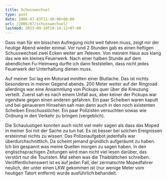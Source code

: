 ```yaml
---
title: Schusswechsel
type: post
date: 2006-07-03T11:40:00+00:00
url: /2006/07/schusswechsel/
lastmod: 2023-09-10T19:14:12+07:00
---
```

Dass man für ein bisschen Aufregung nicht weit fahren muss, zeigt mir der heutige Abend wieder einmal. Vor rund 2 Stunden gab es einen heftigen Schusswechsel zwei Ecken weiter am 7eleven. Von meinem Haus aus klang das wie ein kleines Feuerwerk. Nach einer halben Stunde auf dem abendlichen Fu-Heimweg durfte ich dann feststellen, dass nicht jedes Feuerwerk der Unterhaltung dienen muss.

Auf meiner Soi lag ein Motorad inmitten einer Blutlache. Das ist nichts besonderes in meiner Gegend abends. 200 Meter weiter auf der Ringroad allerdings war eine Ansammlung von Pickups quer über die Kreuzung verteilt. Zuerst sah es nach einem Unfall aus, aber keiner der Pickups war irgendwie gegen einen anderen gefahren. Ein paar Scheiben waren kaputt und bei genauerem Hinsehen sah man dann auch in den noch existenten Scheiben Einschusslöcher. Ein paar Polizisten versuchten sowas wie Ordnung in den Verkehr zu bringen (vergeblich).

Die Schaulustigen konnten auch nicht viel mehr sagen als dass das Moped in meiner Soi mit der Sache zu tun hat. Es ist besser bei solchen Ereignissen ersteinmal nichts zu wissen. Das Polizeiaufgebot jedenfalls war überdurchschnittlich. Da scheint jemand gründlich aufgeräumt zu haben. Ich bin gespannt was meine Quellen morgen zu sagen haben. In den englischsprachigen Zeitungen wird man nicht viel lesen darüber, das verstört nur die Touristen. Mal sehen was die Thaiblättchen schreiben. Veröffentlichenswert ist es auf jeden Fall, der zermatschte Mopedfahrer neulich, der unter einen <span class="caps">LKW</span> gekommen ist (nur wenige Meter vom heutigen Tatort entfernt) wurde ausführlich behandelt.
